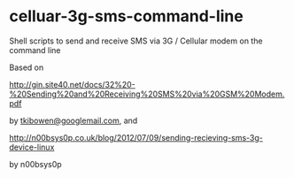 celluar-3g-sms-command-line
===========================

Shell scripts to send and receive SMS via 3G / Cellular modem on the command line

Based on 

http://gin.site40.net/docs/32%20-%20Sending%20and%20Receiving%20SMS%20via%20GSM%20Modem.pdf

by tkibowen@googlemail.com, and 

http://n00bsys0p.co.uk/blog/2012/07/09/sending-recieving-sms-3g-device-linux

by n00bsys0p
